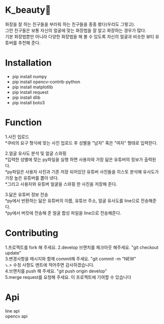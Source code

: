 K_beauty💄
========
화장을 잘 하는 친구들을 부러워 하는 친구들을 종종 봤다(우리도 그렇고).  <br />
그런 친구들은 보통 자신의 얼굴에 맞는 화장법을 잘 알고 화장하는 경우가 많다.<br />
기본 화장법뿐만 아니라 다양한 화장법을 해 볼 수 있도록 자신의 얼굴과 비슷한 뷰티 유튜버를 추천해 준다.<br />

Installation
========
* pip install numpy<br />
* pip install opencv-contrib-python<br />
* pip install matplotlib<br />
* pip install request<br />
* pip install dlib<br />
* pip install boto3<br />

Function
========
1.사진 업로드<br />
*쿠비의 요구 형식에 맞는 사진 업로드 후 성별을 "남자" 혹은 "여자" 형태로 입력한다.<br />

2.얼굴 유사도 분석 및 얼굴 스와핑<br />
 *입력한 성별에 맞는 py파일을 실행 하면 사용자와 가장 닮은 유튜버의 정보가 출력된다.<br />
 *py파일은 사용자 사진과 기존 저장 되어있던 유튜버 사진들을 히스토 분석해 유사도가 가장 높은 유튜버를 뽑아 낸다.<br />
 *그리고 사용자와 유튜버 얼굴을 스와핑 한 사진을 저장해 준다.<br />
 
3.닮은 유튜버 정보 전송<br />
 *py에서 반환하는 닮은 유튜버의 이름, 유튜브 주소, 얼굴 유사도를 line으로 전송해준다.<br />
 *py에서 버킷에 전송해 준 얼굴 합성 파일을 line으로 전송해준다.<br />


Contributing
========
1.프로젝트를 fork 해 주세요.
2.develop 브랜치를 체크아웃 해주세요. "git checkout update"<br />
3.변경사항을 메시지와 함께 commit해 주세요. "git commit -m "NEW"<br />
  ㄴ> 수정 사항도 멘트에 적어주면 감사하겠습니다.<br />
4.브랜치를 push 해 주세요. "git push origin develop"<br />
5.merge request를 요청해 주세요. 이 프로젝트에 기여할 수 있습니다<br />


Api
========
line api<br />
opencv api<br />
